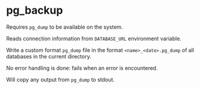 # pg_backup

Requires `pg_dump` to be available on the system.

Reads connection information from `DATABASE_URL` environment variable.

Write a custom format `pg_dump` file in the format `<name>_<date>.pg_dump`
of all databases in the current directory.

No error handling is done: fails when an error is encountered.

Will copy any output from `pg_dump` to stdout.






